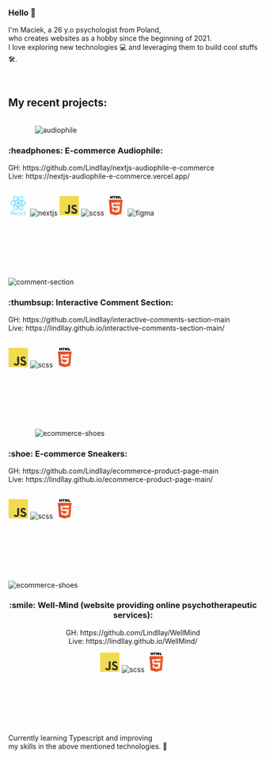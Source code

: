 ### Hello 👋 

I'm Maciek, a 26 y.o psychologist from Poland, 
<br>who creates websites as a hobby since the beginning of 2021. 
<br>I love exploring new technologies 💻 and leveraging them to build cool stuffs 🛠️.

<br>

<h2>My recent projects:</h2>
<br>
<a href="https://nextjs-audiophile-e-commerce.vercel.app" target="_blank"><img src="https://i.ibb.co/mJvGnJY/audiophile.png" alt="audiophile" width="450px height="250px" align="right" ></a>
<br>
  
  <h3>:headphones: E-commerce Audiophile:</h3>
  <p>GH: https://github.com/Lindllay/nextjs-audiophile-e-commerce <br>Live: https://nextjs-audiophile-e-commerce.vercel.app/</p>
  
  <br>
  <div align="left">
    <img src="https://raw.githubusercontent.com/devicons/devicon/master/icons/react/react-original-wordmark.svg" alt="react" width="40" height="40"/>
    <img src="https://upload.wikimedia.org/wikipedia/commons/thumb/8/8e/Nextjs-logo.svg/800px-Nextjs-logo.svg.png" alt="nextjs" height="40"/>
    <img src="https://raw.githubusercontent.com/devicons/devicon/master/icons/javascript/javascript-original.svg" alt="javascript" width="40" height="40"/>
    <img src="https://upload.wikimedia.org/wikipedia/commons/thumb/9/96/Sass_Logo_Color.svg/1280px-Sass_Logo_Color.svg.png" alt="scss" height="40"/>
    <img src="https://raw.githubusercontent.com/devicons/devicon/master/icons/html5/html5-original-wordmark.svg" alt="html5" width="40" height="40"/>
    <img src="https://cdn.sanity.io/images/599r6htc/localized/46a76c802176eb17b04e12108de7e7e0f3736dc6-1024x1024.png?w=670&q=75&fit=max&auto=format&dpr=2" alt="figma"      height="40"/>
  </div>
  
<br>
<br>
<h1></h1>
<br>
<br>

<a href="https://lindllay.github.io/interactive-comments-section-main/"><img src="https://i.ibb.co/KVm4T9C/comment-section.png" alt="comment-section" width="450px"  align="left" /></a>
<br>
  
<h3>:thumbsup: Interactive Comment Section:</h3>
<p>GH: https://github.com/Lindllay/interactive-comments-section-main <br>Live: https://lindllay.github.io/interactive-comments-section-main/</p>

  <br>
  <div align="left">
    <img src="https://raw.githubusercontent.com/devicons/devicon/master/icons/javascript/javascript-original.svg" alt="javascript" width="40" height="40"/>
    <img src="https://upload.wikimedia.org/wikipedia/commons/thumb/9/96/Sass_Logo_Color.svg/1280px-Sass_Logo_Color.svg.png" alt="scss" height="40"/>
    <img src="https://raw.githubusercontent.com/devicons/devicon/master/icons/html5/html5-original-wordmark.svg" alt="html5" width="40" height="40"/>
  </div>

<br>
<br>
<h1></h1>
<br>
<br>

<a href="https://lindllay.github.io/WellMind/"><img src="https://i.ibb.co/wJnpsT3/ecommerce-shoes.png" alt="ecommerce-shoes" width="450px" align="right" /></a>
<br>
  
 <h3>:shoe: E-commerce Sneakers:</h3>
 <p>GH: https://github.com/Lindllay/ecommerce-product-page-main <br>Live: https://lindllay.github.io/ecommerce-product-page-main/</p>

  <br>
  <div align="left">
    <img src="https://raw.githubusercontent.com/devicons/devicon/master/icons/javascript/javascript-original.svg" alt="javascript" width="40" height="40"/>
    <img src="https://upload.wikimedia.org/wikipedia/commons/thumb/9/96/Sass_Logo_Color.svg/1280px-Sass_Logo_Color.svg.png" alt="scss" height="40"/>
    <img src="https://raw.githubusercontent.com/devicons/devicon/master/icons/html5/html5-original-wordmark.svg" alt="html5" width="40" height="40"/>
  </div>

<br>
<br>
<h1></h1>
<br>
<br>

<a href="https://lindllay.github.io/WellMind/"><img src="https://i.ibb.co/H7hxTDM/wellmind.png" alt="ecommerce-shoes" width="450px" align="left" /></a>
<br>
  
  <h3 align="center">:smile: Well-Mind (website providing online psychotherapeutic services):</h3>
  <p align="center">GH: https://github.com/Lindllay/WellMind <br>Live: https://lindllay.github.io/WellMind/</p>

  <div align="center">
    <img src="https://raw.githubusercontent.com/devicons/devicon/master/icons/javascript/javascript-original.svg" alt="javascript" width="40" height="40"/>
    <img src="https://cdn-icons-png.flaticon.com/512/732/732190.png" alt="scss" height="40"/>
    <img src="https://raw.githubusercontent.com/devicons/devicon/master/icons/html5/html5-original-wordmark.svg" alt="html5" width="40" height="40"/>
  </div>

<br>
<br>
<h1></h1>
<br>
<br>

Currently learning Typescript and improving 
<br>my skills in the above mentioned technologies. :book:


<!--
**Lindllay/Lindllay** is a ✨ _special_ ✨ repository because its `README.md` (this file) appears on your GitHub profile.

Here are some ideas to get you started:

- 🔭 I’m currently working on ...
- 🌱 I’m currently learning ...
- 👯 I’m looking to collaborate on ...
- 🤔 I’m looking for help with ...
- 💬 Ask me about ...
- 📫 How to reach me: ...
- 😄 Pronouns: ...
- ⚡ Fun fact: ...
-->
